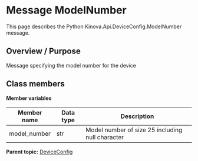 # Message ModelNumber

This page describes the Python Kinova.Api.DeviceConfig.ModelNumber message.

## Overview / Purpose

Message specifying the model number for the device

## Class members

 **Member variables** 

|Member name|Data type|Description|
|-----------|---------|-----------|
|model\_number|str|Model number of size 25 including null character|

**Parent topic:** [DeviceConfig](../references/summary_DeviceConfig.md)

